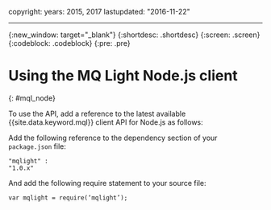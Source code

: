 copyright:
  years: 2015, 2017
lastupdated: "2016-11-22"

---

{:new_window: target="_blank"}
{:shortdesc: .shortdesc}
{:screen: .screen}
{:codeblock: .codeblock}
{:pre: .pre}

# Using the MQ Light Node.js client 
{: #mql_node}


To use the API, add a reference to the latest available {{site.data.keyword.mql}} client API for Node.js as follows:

Add the following reference to the dependency section of your ```package.json```
file:<pre><code>"mqlight" : "1.0.x"</code></pre>

And add the following require statement to your source
file:<pre><code>var mqlight = require(‘mqlight’);</code></pre>

<!-- Comment from Andrew
Instructions for getting started, with links for more info
Simple send source and receive source in-line

-->



